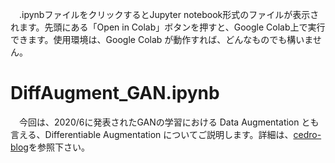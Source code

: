 　.ipynbファイルをクリックするとJupyter notebook形式のファイルが表示されます。先頭にある「Open in Colab」ボタンを押すと、Google Colab上で実行できます。使用環境は、Google Colab が動作すれば、どんなものでも構いません。

# DiffAugment_GAN.ipynb

　今回は、2020/6に発表されたGANの学習における Data Augmentation とも言える、Differentiable Augmentation についてご説明します。詳細は、[cedro-blog]()を参照下さい。